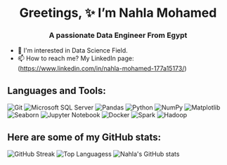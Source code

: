 <h1 align="center"> Greetings, ✨ I’m Nahla Mohamed </h1>
<h3 align="center"> A passionate Data Engineer From Egypt </h3>

- 🔭 I'm interested in Data Science Field.
- 📫 How to reach me? My LinkedIn page: (https://www.linkedin.com/in/nahla-mohamed-177a15173/)


## Languages and Tools:
![Git](https://img.shields.io/badge/Git-F05032?style=for-the-badge&logo=git&logoColor=white)
![Microsoft SQL Server](https://img.shields.io/badge/Microsoft%20SQL%20Server-CC2927?style=for-the-badge&logo=microsoftsqlserver&logoColor=white)
![Pandas](https://img.shields.io/badge/Pandas-150458?style=for-the-badge&logo=pandas&logoColor=white)
![Python](https://img.shields.io/badge/Python-3776AB?style=for-the-badge&logo=python&logoColor=white)
![NumPy](https://img.shields.io/badge/NumPy-150458?style=for-the-badge&logo=pandas&logoColor=white)
![Matplotlib](https://img.shields.io/badge/Matplotlib-150458?style=for-the-badge&logo=pandas&logoColor=white)
![Seaborn](https://img.shields.io/badge/Seaborn-417BAF?style=for-the-badge)
![Jupyter Notebook](https://img.shields.io/badge/JupyterNotebook-F05032?style=for-the-badge&logo=git&logoColor=white)
![Docker](https://img.shields.io/badge/Docker-196ef7?style=for-the-badge&logo=docker&logoColor=white)
![Spark](https://img.shields.io/badge/Spark-cc501b?style=for-the-badge&logo=apache%20spark&logoColor=white)
![Hadoop](https://img.shields.io/badge/hadoop-f5c91b?style=for-the-badge&logo=apache&logoColor=white)

## Here are some of my GitHub stats:
![GitHub Streak](https://github-readme-streak-stats.herokuapp.com/?user=nahlarmash&theme=dark)
![Top Languagess](https://github-readme-stats.vercel.app/api/top-langs?username=nahlarmash&show_icons=true&theme=dark&layout=compact)
![Nahla's GitHub stats](https://github-readme-stats.vercel.app/api?username=nahlarmash&show_icons=true&theme=dark)

<!---
nahlarmash/nahlarmash is a ✨ special ✨ repository because its `README.md` (this file) appears on your GitHub profile.
You can click the Preview link to take a look at your changes.
--->
